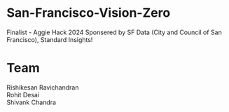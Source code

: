 # San-Francisco-Vision-Zero
Finalist - Aggie Hack 2024 Sponsered by SF Data (City and Council of San Francisco), Standard Insights!

# Team
Rishikesan Ravichandran<br>
Rohit Desai<br>
Shivank Chandra<br>
